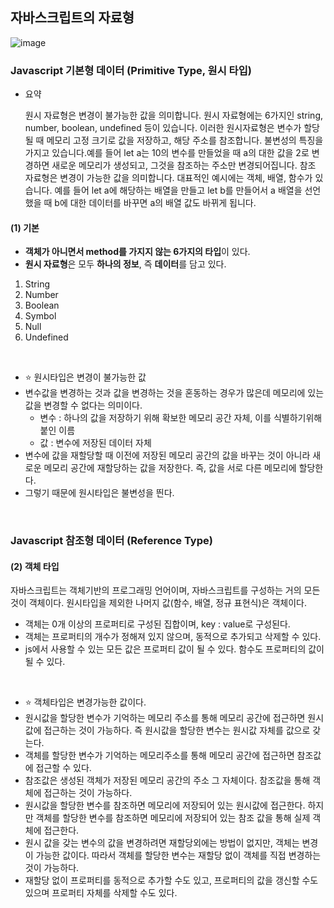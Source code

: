## 자바스크립트의 자료형

![image](https://user-images.githubusercontent.com/72599761/210313545-4f1930e0-fd3b-4714-8c68-2172fb2cd7d4.png)

### Javascript 기본형 데이터 (Primitive Type, 원시 타입)

- 요약

  원시 자료형은 변경이 불가능한 값을 의미합니다. 원시 자료형에는 6가지인 string, number, boolean, undefined 등이 있습니다. 이러한 원시자료형은 변수가 할당될 때 메모리 고정 크기로 값을 저장하고, 해당 주소를 참조합니다. 불변성의 특징을 가지고 있습니다.예를 들어 let a는 10의 변수를 만들었을 때 a의 대한 값을 2로 변경하면 새로운 메모리가 생성되고, 그것을 참조하는 주소만 변경되어집니다. 참조 자료형은 변경이 가능한 값을 의미합니다. 대표적인 예시에는 객체, 배열, 함수가 있습니다.
  예를 들어 let a에 해당하는 배열을 만들고 let b를 만들어서 a 배열을 선언 했을 때 b에 대한 데이터를 바꾸면 a의 배열 값도 바뀌게 됩니다.

#### (1) 기본

- **객체가 아니면서 method를 가지지 않는 6가지의 타입**이 있다.
- **원시 자료형**은 모두 **하나의 정보**, 즉 **데이터**를 담고 있다.

1. String
2. Number
3. Boolean
4. Symbol
5. Null
6. Undefined

<br>

- ⭐ 원시타입은 변경이 불가능한 값
- 변수값을 변경하는 것과 값을 변경하는 것을 혼동하는 경우가 많은데
  메모리에 있는 값을 변경할 수 없다는 의미이다.
  - 변수 : 하나의 값을 저장하기 위해 확보한 메모리 공간 자체, 이를 식별하기위해 붙인 이름
  - 값 : 변수에 저장된 데이터 자체
- 변수에 값을 재할당할 때 이전에 저장된 메모리 공간의 값을 바꾸는 것이 아니라 새로운 메모리 공간에 재할당하는 값을 저장한다. 즉, 값을 서로 다른 메모리에 할당한다.
- 그렇기 때문에 원시타입은 불변성을 띈다.

<br>

### Javascript 참조형 데이터 (Reference Type)

#### (2) 객체 타입

자바스크립트는 객체기반의 프로그래밍 언어이며, 자바스크립트를 구성하는 거의 모든 것이 객체이다. 원시타입을 제외한 나머지 값(함수, 배열, 정규 표현식)은 객체이다.

- 객체는 0개 이상의 프로퍼티로 구성된 집합이며, key : value로 구성된다.
- 객체는 프로퍼티의 개수가 정해져 있지 않으며, 동적으로 추가되고 삭제할 수 있다.
- js에서 사용할 수 있는 모든 값은 프로퍼티 값이 될 수 있다. 함수도 프로퍼티의 값이 될 수 있다.

<br>

- ⭐ 객체타입은 변경가능한 값이다.
- 원시값을 할당한 변수가 기억하는 메모리 주소를 통해 메모리 공간에 접근하면 원시값에 접근하는 것이 가능하다. 즉 원시값을 할당한 변수는 원시값 자체를 값으로 갖는다.
- 객체를 할당한 변수가 기억하는 메모리주소를 통해 메모리 공간에 접근하면 참조값에 접근할 수 있다.
- 참조값은 생성된 객체가 저장된 메모리 공간의 주소 그 자체이다. 참조값을 통해 객체에 접근하는 것이 가능하다.
- 원시값을 할당한 변수를 참조하면 메모리에 저장되어 있는 원시값에 접근한다. 하지만 객체를 할당한 변수를 참조하면 메모리에 저장되어 있는 참조 값을 통해 실제 객체에 접근한다.
- 원시 값을 갖는 변수의 값을 변경하려면 재할당외에는 방법이 없지만, 객체는 변경이 가능한 값이다. 따라서 객체를 할당한 변수는 재할당 없이 객체를 직접 변경하는 것이 가능하다.
- 재할당 없이 프로퍼티를 동적으로 추가할 수도 있고, 프로퍼티의 값을 갱신할 수도 있으며 프로퍼티 자체를 삭제할 수도 있다.
